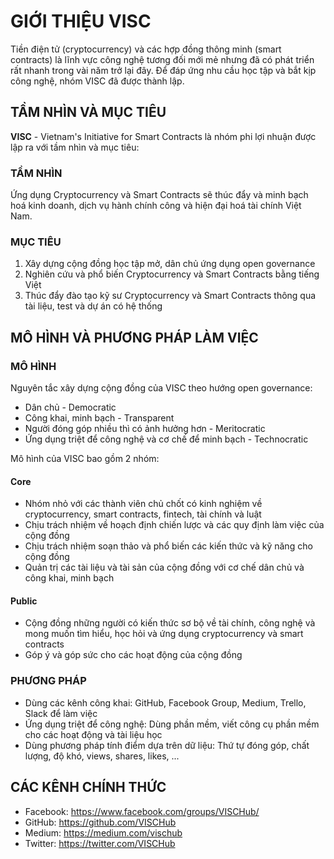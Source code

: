 # GIỚI THIỆU VISC

Tiền điện tử (cryptocurrency) và các hợp đồng thông minh (smart contracts) là lĩnh vực công nghệ tương đối mới mẻ nhưng đã có phát triển rất nhanh trong vài năm trở lại đây. Để đáp ứng nhu cầu học tập và bắt kịp công nghệ, nhóm VISC đã được thành lập.

## TẦM NHÌN VÀ MỤC TIÊU

**VISC** - Vietnam's Initiative for Smart Contracts là nhóm phi lợi nhuận được lập ra với tầm nhìn và mục tiêu:

### TẦM NHÌN

Ứng dụng Cryptocurrency và Smart Contracts sẽ thúc đẩy và minh bạch hoá kinh doanh, dịch vụ hành chính công và hiện đại hoá tài chính Việt Nam.

### MỤC TIÊU

1. Xây dựng cộng đồng học tập mở, dân chủ ứng dụng open governance
2. Nghiên cứu và phổ biến Cryptocurrency và Smart Contracts bằng tiếng Việt
3. Thúc đẩy đào tạo kỹ sư Cryptocurrency và Smart Contracts thông qua tài liệu, test và dự án có hệ thống

## MÔ HÌNH VÀ PHƯƠNG PHÁP LÀM VIỆC

### MÔ HÌNH

Nguyên tắc xây dựng cộng đồng của VISC theo hướng open governance:

* Dân chủ - Democratic
* Công khai, minh bạch - Transparent
* Người đóng góp nhiều thì có ảnh hưởng hơn - Meritocratic
* Ứng dụng triệt để công nghệ và cơ chế để minh bạch - Technocratic

Mô hình của VISC bao gồm 2 nhóm:

#### Core

* Nhóm nhỏ với các thành viên chủ chốt có kinh nghiệm về cryptocurrency, smart contracts, fintech, tài chính và luật
* Chịu trách nhiệm về hoạch định chiến lược và các quy định làm việc của cộng đồng
* Chịu trách nhiệm soạn thảo và phổ biến các kiến thức và kỹ năng cho cộng đồng
* Quản trị các tài liệu và tài sản của cộng đồng với cơ chế dân chủ và công khai, minh bạch

#### Public

* Cộng đồng những người có kiến thức sơ bộ về tài chính, công nghệ và mong muốn tìm hiểu, học hỏi và ứng dụng cryptocurrency và smart contracts
* Góp ý và góp sức cho các hoạt động của cộng đồng

### PHƯƠNG PHÁP

* Dùng các kênh công khai: GitHub, Facebook Group, Medium, Trello, Slack để làm việc
* Ứng dụng triệt để công nghệ: Dùng phần mềm, viết công cụ phần mềm cho các hoạt động và tài liệu học
* Dùng phương pháp tính điểm dựa trên dữ liệu: Thứ tự đóng góp, chất lượng, độ khó, views, shares, likes, ...

## CÁC KÊNH CHÍNH THỨC

* Facebook: https://www.facebook.com/groups/VISCHub/
* GitHub: https://github.com/VISCHub
* Medium: https://medium.com/vischub
* Twitter: https://twitter.com/VISCHub
